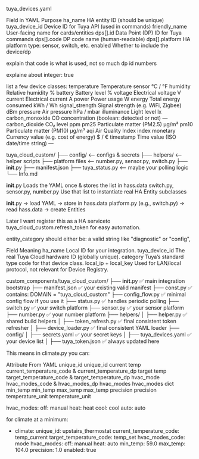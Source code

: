 
tuya_devices.yaml

Field in YAML	Purpose
ha_name	        HA entity ID (should be unique)
tuya_device_id	Device ID for Tuya API (used in commands)
friendly_name	User-facing name for cards/entities
dps[].id	    Data Point (DP) ID for Tuya commands
dps[].code	    DP code name (human-readable)
dps[].platform	HA platform type: sensor, switch, etc.
enabled	Whether to include the device/dp

explain that code is what is used, not so much dp id numbers

explaine about integer: true

list a few device classes:
temperature	    Temperature sensor	    °C / °F
humidity	    Relative humidity	    %
battery	        Battery level	        %
voltage	        Electrical voltage	    V
current	        Electrical current	    A
power	        Power usage     	    W
energy	        Total energy consumed	kWh / Wh
signal_strength	Signal strength (e.g. WiFi, Zigbee)	dBm
pressure	    Air pressure	        hPa / mbar
illuminance	    Light level	    lx
carbon_monoxide	CO concentration (boolean: detected or not)	—
carbon_dioxide	CO₂ level	            ppm
pm25	        Particulate matter (PM2.5)	µg/m³
pm10	        Particulate matter (PM10)	µg/m³
aqi	            Air Quality Index	index
monetary	    Currency value (e.g. cost of energy)	$ / €
timestamp	    Time value (ISO date/time string)	    —


tuya_cloud_custom/
├── config/              <-- configs & secrets
├── helpers/             <-- helper scripts
├── platform files       <-- number.py, sensor.py, switch.py
├── __init__.py
├── manifest.json
├── tuya_status.py       <-- maybe your polling logic
└── Info.md

__init__.py	                        Loads the YAML once & stores the list in hass.data
switch.py, sensor.py, number.py	    Use that list to instantiate real HA Entity subclasses

__init__.py → load YAML → store in hass.data
platform.py (e.g., switch.py) → read hass.data → create Entities

Later I want register this as a HA serviceto tuya_cloud_custom.refresh_token for easy automation.

entity_category should either be: a valid string like "diagnostic" or "config",

Field	                Meaning
ha_name	                Local ID for your integration.
tuya_device_id	        The real Tuya Cloud hardware ID (globally unique).
category	            Tuya’s standard type code for that device class.
local_ip + local_key	Used for LAN/local protocol, not relevant for Device Registry.

custom_components/tuya_cloud_custom/
├── __init__.py               ✅ main integration bootstrap
├── manifest.json             ✅ your existing valid manifest
├── const.py                  ✅ contains: DOMAIN = "tuya_cloud_custom"
├── config_flow.py            ✅ minimal config flow if you use it
├── status.py                 ✅ handles periodic polling
├── switch.py                 ✅ your switch platform
├── sensor.py                 ✅ your sensor platform
├── number.py                 ✅ your number platform
├── helpers/
│   ├── helper.py             ✅ shared build helpers
│   ├── token_refresh.py      ✅ final consistent token refresher
│   ├── device_loader.py      ✅ final consistent YAML loader
├── config/
│   ├── secrets.yaml          ✅ your secret keys
│   ├── tuya_devices.yaml     ✅ your device list
│   ├── tuya_token.json       ✅ always updated here




This means in climate.py you can:

Attribute	From YAML
unique_id	unique_id
current temp	current_temperature_code & current_temperature_dp
target temp	target_temperature_code & target_temperature_dp
hvac_mode	hvac_modes_code & hvac_modes_dp
hvac_modes	hvac_modes dict
min_temp	min_temp
max_temp	max_temp
precision	precision
temperature_unit	temperature_unit

hvac_modes:
  off: manual
  heat: heat
  cool: cool
  auto: auto

  for climate at a minimum:
  - climate:
    unique_id: upstairs_thermostat
    current_temperature_code: temp_current
    target_temperature_code: temp_set
    hvac_modes_code: mode
    hvac_modes:
      off: manual
      heat: auto
    min_temp: 59.0
    max_temp: 104.0
    precision: 1.0
    enabled: true